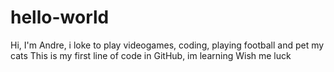 # hello-world

Hi, I'm Andre, i loke to play videogames, coding, playing football and pet my cats
This is my first line of code in GitHub, im learning
Wish me luck


